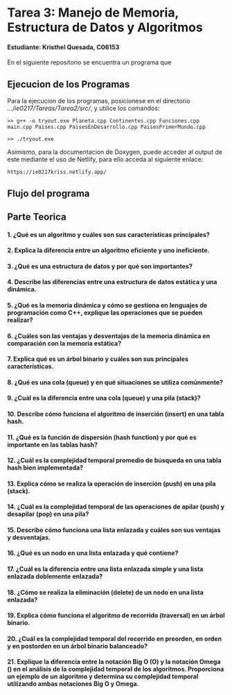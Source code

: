 # Tarea 3: Manejo de Memoria, Estructura de Datos y Algoritmos
#### Estudiante: Kristhel Quesada, C06153

En el siguiente repositorio se encuentra un programa que 


## Ejecucion de los Programas
Para la ejecucion de los programas, posicionese en el directorio _.../ie0217/Tareas/Tarea2/src/_, y utilice los comandos:
```
>> g++ -o tryout.exe Planeta.cpp Continentes.cpp Funciones.cpp main.cpp Paises.cpp PaisesEnDesarrollo.cpp PaisesPrimerMundo.cpp

>> ./tryout.exe
```

Asimismo, para la documentacion de Doxygen, puede acceder al output de este mediante el uso de Netlify, para ello acceda al siguiente enlace:
```
https://ie0217kriss.netlify.app/
```

## Flujo del programa



## Parte Teorica

#### 1. ¿Qué es un algoritmo y cuáles son sus características principales?


#### 2. Explica la diferencia entre un algoritmo eficiente y uno ineficiente.


#### 3. ¿Qué es una estructura de datos y por qué son importantes?


#### 4. Describe las diferencias entre una estructura de datos estática y una dinámica.


#### 5. ¿Qué es la memoria dinámica y cómo se gestiona en lenguajes de programación como C++, explique las operaciones que se pueden realizar?


#### 6. ¿Cuáles son las ventajas y desventajas de la memoria dinámica en comparación con la memoria estática?


#### 7. Explica qué es un árbol binario y cuáles son sus principales características.


#### 8. ¿Qué es una cola (queue) y en qué situaciones se utiliza comúnmente?


#### 9. ¿Cuál es la diferencia entre una cola (queue) y una pila (stack)?


#### 10. Describe cómo funciona el algoritmo de inserción (insert) en una tabla hash.


#### 11. ¿Qué es la función de dispersión (hash function) y por qué es importante en las tablas hash?


#### 12. ¿Cuál es la complejidad temporal promedio de búsqueda en una tabla hash bien implementada?


#### 13. Explica cómo se realiza la operación de inserción (push) en una pila (stack).


#### 14. ¿Cuál es la complejidad temporal de las operaciones de apilar (push) y desapilar (pop) en una pila?


#### 15. Describe cómo funciona una lista enlazada y cuáles son sus ventajas y desventajas.


#### 16. ¿Qué es un nodo en una lista enlazada y qué contiene?


#### 17. ¿Cuál es la diferencia entre una lista enlazada simple y una lista enlazada doblemente enlazada?


#### 18. ¿Cómo se realiza la eliminación (delete) de un nodo en una lista enlazada?


#### 19. Explica cómo funciona el algoritmo de recorrido (traversal) en un árbol binario.


#### 20. ¿Cuál es la complejidad temporal del recorrido en preorden, en orden y en postorden en un árbol binario balanceado?


#### 21. Explique la diferencia entre la notación Big O (O) y la notación Omega () en el análisis de la complejidad temporal de los algoritmos. Proporciona un ejemplo de un algoritmo y determina su complejidad temporal utilizando ambas notaciones Big O y Omega.

